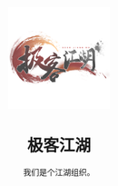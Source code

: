 <p align="center">
  <a href="https://shuimo.janghood.com" target="_blank" rel="noopener noreferrer">
    <img width="180" src="https://raw.githubusercontent.com/janghood/.github/main/img/janghood.png" 
        alt="shuimo logo">
  </a>
</p>
<h1 align="center">
极客江湖
</h1>
<p align="center">
  我们是个江湖组织。
</p>
